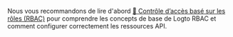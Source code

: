 Nous vous recommandons de lire d'abord [🔐 Contrôle d’accès basé sur les rôles (RBAC)](/authorization/role-based-access-control) pour comprendre les concepts de base de Logto RBAC et comment configurer correctement les ressources API.
